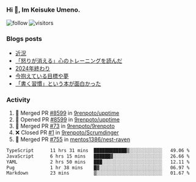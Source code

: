 ### Hi 👋, Im Keisuke Umeno.

<!--
**9renpoto/9renpoto** is a ✨ _special_ ✨ repository because its `README.md` (this file) appears on your GitHub profile.

Here are some ideas to get you started:

- 🔭 I’m currently working on ...
- 🌱 I’m currently learning ...
- 👯 I’m looking to collaborate on ...
- 🤔 I’m looking for help with ...
- 💬 Ask me about ...
- 📫 How to reach me: ...
- 😄 Pronouns: ...
- ⚡ Fun fact: ...
-->

![follow](https://img.shields.io/github/followers/9renpoto?label=Follow&style=social)
![visitors](https://komarev.com/ghpvc/?username=9renpoto&label=Profile%20views&color=0e75b6&style=flat)

### Blogs posts

<!-- BLOG-POST-LIST:START -->
- [近況](https://9renpoto.win/entry/2025/04/05/current_status)
- [「怒りが消える」心のトレーニングを読んだ](https://9renpoto.win/entry/2025/02/01/anger-management)
- [2024年終わり](https://9renpoto.win/entry/2024/12/31/2024-end)
- [今抱えている目標や夢](https://9renpoto.win/entry/2024/12/02/objective)
- [「書く習慣」という本が面白かった](https://9renpoto.win/entry/2024/11/11/leave_a_feeling_sad)
<!-- BLOG-POST-LIST:END -->

### Activity

<!--START_SECTION:activity-->
1. 🎉 Merged PR [#8599](https://github.com/9renpoto/upptime/pull/8599) in [9renpoto/upptime](https://github.com/9renpoto/upptime)
2. 💪 Opened PR [#8599](https://github.com/9renpoto/upptime/pull/8599) in [9renpoto/upptime](https://github.com/9renpoto/upptime)
3. 🎉 Merged PR [#73](https://github.com/9renpoto/9renpoto/pull/73) in [9renpoto/9renpoto](https://github.com/9renpoto/9renpoto)
4. ❌ Closed PR [#1](https://github.com/9renpoto/Scrumdinger/pull/1) in [9renpoto/Scrumdinger](https://github.com/9renpoto/Scrumdinger)
5. 🎉 Merged PR [#755](https://github.com/mentos1386/nest-raven/pull/755) in [mentos1386/nest-raven](https://github.com/mentos1386/nest-raven)
<!--END_SECTION:activity-->

<!--START_SECTION:waka-->

```txt
TypeScript      11 hrs 31 mins  ████████████▒░░░░░░░░░░░░   49.06 %
JavaScript      6 hrs 15 mins   ██████▓░░░░░░░░░░░░░░░░░░   26.66 %
YAML            2 hrs 50 mins   ███░░░░░░░░░░░░░░░░░░░░░░   12.11 %
Pug             1 hr 38 mins    █▓░░░░░░░░░░░░░░░░░░░░░░░   06.97 %
Markdown        23 mins         ▒░░░░░░░░░░░░░░░░░░░░░░░░   01.67 %
```

<!--END_SECTION:waka-->

